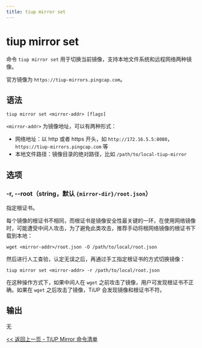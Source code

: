 ```yaml
---
title: tiup mirror set
---
```


# tiup mirror set

命令 `tiup mirror set` 用于切换当前镜像，支持本地文件系统和远程网络两种镜像。

官方镜像为 `https://tiup-mirrors.pingcap.com`。

## 语法

```shell
tiup mirror set <mirror-addr> [flags]
```

`<mirror-addr>` 为镜像地址，可以有两种形式：

- 网络地址：以 http 或者 https 开头，如 `http://172.16.5.5:8080`，`https://tiup-mirrors.pingcap.com` 等
- 本地文件路径：镜像目录的绝对路径，比如 `/path/to/local-tiup-mirror`

## 选项

### -r, --root（string，默认 `{mirror-dir}/root.json`）

指定根证书。

每个镜像的根证书不相同，而根证书是镜像安全性最关键的一环，在使用网络镜像时，可能遭受中间人攻击，为了避免此类攻击，推荐手动将根网络镜像的根证书下载到本地：

```
wget <mirror-addr>/root.json -O /path/to/local/root.json
```

然后进行人工查验，认定无误之后，再通过手工指定根证书的方式切换镜像：

```
tiup mirror set <mirror-addr> -r /path/to/local/root.json
```

在这种操作方式下，如果中间人在 `wget` 之前攻击了镜像，用户可发现根证书不正确。如果在 `wget` 之后攻击了镜像，TiUP 会发现镜像和根证书不符。

## 输出

无

[<< 返回上一页 - TiUP Mirror 命令清单](/tiup/tiup-component-mirror.md#命令清单)